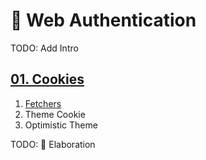 # 🔐 Web Authentication

TODO: Add Intro

## [01. Cookies](./01.cookies/)

1. [Fetchers](./01.cookies/01.fetcher/)
2. Theme Cookie
3. Optimistic Theme

TODO: 📝 Elaboration
